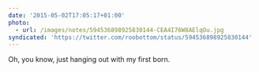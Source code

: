 ```yaml
---
date: '2015-05-02T17:05:17+01:00'
photo:
  - url: /images/notes/594536898925830144-CEA4I76W8AElqOu.jpg
syndicated: 'https://twitter.com/roobottom/status/594536898925830144'
---
```

Oh, you know, just hanging out with my first born. 
